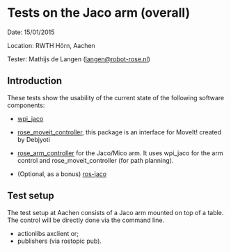 Tests on the Jaco arm (overall)
============
Date: 15/01/2015

Location: RWTH Hörn, Aachen

Tester: Mathijs de Langen (langen@robot-rose.nl)

Introduction
------------

These tests show the usability of the current state of the following software components:
* [wpi_jaco](https://github.com/RIVeR-Lab/wpi_jaco/)
* [rose_moveit_controller](https://github.com/RobotRose/rose_moveit_controller), this package is an interface for MoveIt! created by Debjyoti
* [rose_arm_controller](https:://github.com/RobotRose/rose_arm_controller) for the Jaco/Mico arm. It uses wpi_jaco for the arm control and rose_moveit_controller (for path planning).

* (Optional, as a bonus) [ros-jaco](https://github.com/Kinovarobotics/jaco-ros)

Test setup
----------
The test setup at Aachen consists of a Jaco arm mounted on top of a table. The control will be directly done via the command line.
* actionlibs axclient or;
* publishers (via rostopic pub).